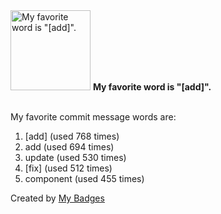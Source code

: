 <img src="https://my-badges.github.io/my-badges/favorite-word.png" alt="My favorite word is &quot;[add]&quot;." title="My favorite word is &quot;[add]&quot;." width="128">
<strong>My favorite word is &quot;[add]&quot;.</strong>
<br><br>

My favorite commit message words are:

1. [add] (used 768 times)
2. add (used 694 times)
3. update (used 530 times)
4. [fix] (used 512 times)
5. component (used 455 times)


Created by <a href="https://github.com/my-badges/my-badges">My Badges</a>